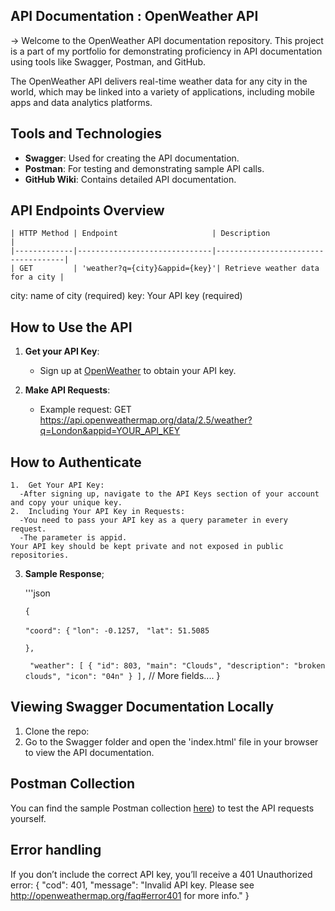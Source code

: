 ## API Documentation : OpenWeather API 
-> Welcome to the OpenWeather API documentation repository. This project is a part of my portfolio for demonstrating proficiency in API documentation using tools
   like Swagger, Postman, and GitHub.

The OpenWeather API delivers real-time weather data for any city in the world, which may be linked into a variety of applications, including mobile apps and data analytics platforms.


## Tools and Technologies
   - **Swagger**: Used for creating the API documentation.
   - **Postman**: For testing and demonstrating sample API calls.
   - **GitHub Wiki**: Contains detailed API documentation.

## API Endpoints Overview
    | HTTP Method | Endpoint                     | Description                        |
    |-------------|------------------------------|------------------------------------|
    | GET         | 'weather?q={city}&appid={key}'| Retrieve weather data for a city |

   city: name of city (required)
   key:  Your API key (required)

## How to Use the API

1. **Get your API Key**:
    - Sign up at [OpenWeather](https://home.openweathermap.org/users/sign_up) to obtain your API key.
  
2. **Make API Requests**:
    - Example request:
    GET https://api.openweathermap.org/data/2.5/weather?q=London&appid=YOUR_API_KEY

## How to Authenticate

	1.	Get Your API Key:
	  -After signing up, navigate to the API Keys section of your account and copy your unique key.
	2.	Including Your API Key in Requests:
	  -You need to pass your API key as a query parameter in every request.
	  -The parameter is appid.
    Your API key should be kept private and not exposed in public repositories.

3. **Sample Response**;


   '''json

   `{`
   
    `"coord": {`
        `"lon": -0.1257,`
       ` "lat": 51.5085`
   
    `},`
   
   ` "weather": [
        {
            "id": 803,
            "main": "Clouds",
            "description": "broken clouds",
            "icon": "04n"
        }
    ],`
    // More fields....
     }

## Viewing Swagger Documentation Locally
1. Clone the repo:
2. Go to the Swagger folder and open the 'index.html' file in your browser to view the API documentation.

## Postman Collection

You can find the sample Postman collection [here](https://api.openweathermap.org/data/2.5/weather?q=London&appid=6cb2448603181bcb3ad20d85b05835b1)) to test the API requests yourself.

## Error handling

If you don’t include the correct API key, you’ll receive a 401 Unauthorized error:
{
  "cod": 401,
  "message": "Invalid API key. Please see http://openweathermap.org/faq#error401 for more info."
}
